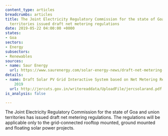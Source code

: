 ```yaml
---
content_type: articles
breadcrumbs: articles
title: The Joint Electricity Regulatory Commission for the state of Goa and union
  territories issued draft net metering regulations
date: 2019-05-22 04:00:00 +0000
states:
- Goa
sectors:
- Energy
subsectors:
- Renewables
sources:
- name: Saur Energy
  url: https://www.saurenergy.com/solar-energy-news/draft-net-metering-regulations-for-goa-and-uts-issued-by-jerc
details:
- name: Draft Solar PV Grid Interactive System based on Net Metering Regulations,
    2019
  url: http://jercuts.gov.in/writereaddata/UploadFile/jercsolarand.pdf
is_analysis: false

---
```

The Joint Electricity Regulatory Commission for the state of Goa and union territories has issued draft net metering regulations. The regulations will be applicable only to the grid-connected rooftop mounted, ground mounted and floating solar power projects.